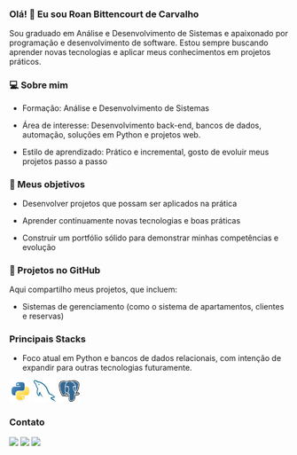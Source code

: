 ### Olá! 👋 Eu sou Roan Bittencourt de Carvalho

Sou graduado em Análise e Desenvolvimento de Sistemas e apaixonado por programação e desenvolvimento de software. Estou sempre buscando aprender novas tecnologias e aplicar meus conhecimentos em projetos práticos.

### 💻 Sobre mim

- Formação: Análise e Desenvolvimento de Sistemas

- Área de interesse: Desenvolvimento back-end, bancos de dados, automação, soluções em Python e projetos web.

- Estilo de aprendizado: Prático e incremental, gosto de evoluir meus projetos passo a passo

### 🚀 Meus objetivos

- Desenvolver projetos que possam ser aplicados na prática

- Aprender continuamente novas tecnologias e boas práticas

- Construir um portfólio sólido para demonstrar minhas competências e evolução

### 📂 Projetos no GitHub

Aqui compartilho meus projetos, que incluem:

- Sistemas de gerenciamento (como o sistema de apartamentos, clientes e reservas)
  
  
### Principais Stacks

- Foco atual em Python e bancos de dados relacionais, com intenção de expandir para outras tecnologias futuramente.

<div style="text-align: left;">
  <img alt="Python" height="40" width="40" src="https://raw.githubusercontent.com/devicons/devicon/master/icons/python/python-original.svg">
  <img alt="MySQL" height="40" width="40" src="https://raw.githubusercontent.com/devicons/devicon/master/icons/mysql/mysql-original.svg">
  <img alt="PostgreSQL" height="40" width="40" src="https://raw.githubusercontent.com/devicons/devicon/master/icons/postgresql/postgresql-original.svg">
</div>


  ### Contato
  <div> 

  <a href = "mailto:roanbcbcbc@gmail.com"><img src="https://img.shields.io/badge/-Gmail-%23333?style=for-the-badge&logo=gmail&logoColor=white" target="_blank"></a>
  <a href="https://www.linkedin.com/in/roan-bc/" target="_blank"><img src="https://img.shields.io/badge/-LinkedIn-%230077B5?style=for-the-badge&logo=linkedin&logoColor=white"      target="_blank"></a> 
  <a href="https://drive.google.com/file/d/1NGyfh9XXOxN6jAxTYcUQH_JuaeFQV49c/view?usp=sharing" target="_blank">
    <img src="https://img.shields.io/badge/-Curr%C3%ADculo-%23FF0000?style=for-the-badge&logo=adobeacrobat&logoColor=white">
  </a>
</div>
